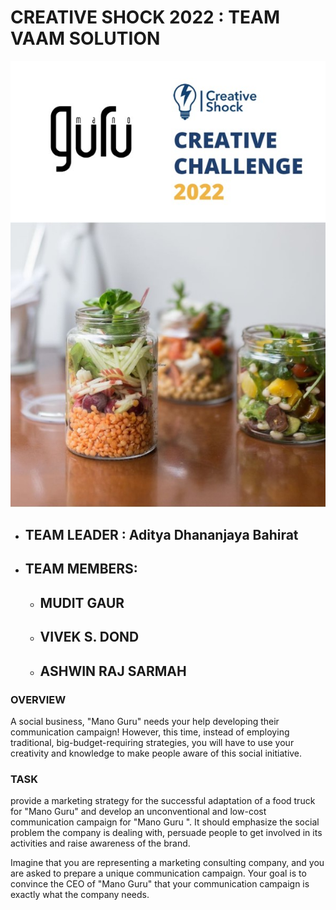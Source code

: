<div>
  <h1><b>CREATIVE SHOCK 2022 : TEAM VAAM SOLUTION</b></h1>
  <img src="mano guru.jpg" alt="ERROR">
<ul>
  <li><h2>TEAM LEADER : Aditya Dhananjaya Bahirat</h2></li>
  <li><h2>TEAM MEMBERS:</h2>
    <ul>
      <li><h2>MUDIT GAUR</h2></li>
      <li><h2>VIVEK S. DOND</h2></li>
      <li><h2>ASHWIN RAJ SARMAH</h2></li>
    </ul>
  </li>
</ul>
  <h3>OVERVIEW</h3>
  <p>A social business, "Mano Guru" needs your help developing their
communication campaign! However, this time, instead of employing
traditional, big-budget-requiring strategies, you will have to use your
creativity and knowledge to make people aware of this social
initiative.</p>
  <h3>TASK</h3>
  <p> provide a marketing strategy for the successful adaptation
of a food truck for "Mano Guru" and develop an unconventional and
low-cost communication campaign for "Mano Guru ". It should
emphasize the social problem the company is dealing with, persuade
people to get involved in its activities and raise awareness of the
brand.</p>
<p>Imagine that you are representing a marketing consulting company,
and you are asked to prepare a unique communication campaign.
Your goal is to convince the CEO of "Mano Guru" that your
communication campaign is exactly what the company needs.</p>
</div>
